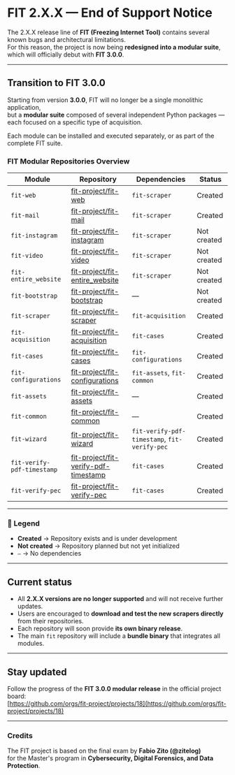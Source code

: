 # FIT 2.X.X — End of Support Notice

The 2.X.X release line of **FIT (Freezing Internet Tool)** contains several known bugs and architectural limitations.  
For this reason, the project is now being **redesigned into a modular suite**, which will officially debut with **FIT 3.0.0**.

---

## Transition to FIT 3.0.0

Starting from version **3.0.0**, FIT will no longer be a single monolithic application,  
but a **modular suite** composed of several independent Python packages — each focused on a specific type of acquisition.

Each module can be installed and executed separately, or as part of the complete FIT suite.

### FIT Modular Repositories Overview

| Module | Repository | Dependencies | Status |
|---------|-------------|---------------|---------|
| `fit-web` | [fit-project/fit-web](https://github.com/fit-project/fit-web) | `fit-scraper` | Created |
| `fit-mail` | [fit-project/fit-mail](https://github.com/fit-project/fit-mail) | `fit-scraper` | Created |
| `fit-instagram` | [fit-project/fit-instagram](https://github.com/fit-project/fit-instagram) | `fit-scraper` | Not created |
| `fit-video` | [fit-project/fit-video](https://github.com/fit-project/fit-video) | `fit-scraper` | Not created |
| `fit-entire_website` | [fit-project/fit-entire_website](https://github.com/fit-project/fit-entire_website) | `fit-scraper` | Not created |
| `fit-bootstrap` | [fit-project/fit-bootstrap](https://github.com/fit-project/fit-bootstrap) | — | Not created |
| `fit-scraper` | [fit-project/fit-scraper](https://github.com/fit-project/fit-scraper) | `fit-acquisition` | Created |
| `fit-acquisition` | [fit-project/fit-acquisition](https://github.com/fit-project/fit-acquisition) | `fit-cases` | Created |
| `fit-cases` | [fit-project/fit-cases](https://github.com/fit-project/fit-cases) | `fit-configurations` | Created |
| `fit-configurations` | [fit-project/fit-configurations](https://github.com/fit-project/fit-configurations) | `fit-assets`, `fit-common` | Created |
| `fit-assets` | [fit-project/fit-assets](https://github.com/fit-project/fit-assets) | — | Created |
| `fit-common` | [fit-project/fit-common](https://github.com/fit-project/fit-common) | — | Created |
| `fit-wizard` | [fit-project/fit-wizard](https://github.com/fit-project/fit-wizard) | `fit-verify-pdf-timestamp`, `fit-verify-pec` | Created |
| `fit-verify-pdf-timestamp` | [fit-project/fit-verify-pdf-timestamp](https://github.com/fit-project/fit-verify-pdf-timestamp) | `fit-cases` | Created |
| `fit-verify-pec` | [fit-project/fit-verify-pec](https://github.com/fit-project/fit-verify-pec) | `fit-cases` | Created |

---

### 🧠 Legend
- **Created** → Repository exists and is under development  
- **Not created** → Repository planned but not yet initialized  
- `—` → No dependencies


---

## Current status

- All **2.X.X versions are no longer supported** and will not receive further updates.  
- Users are encouraged to **download and test the new scrapers directly** from their repositories.  
- Each repository will soon provide **its own binary release**.  
- The main `fit` repository will include a **bundle binary** that integrates all modules.

---

## Stay updated
Follow the progress of the **FIT 3.0.0 modular release** in the official project board:  
[https://github.com/orgs/fit-project/projects/18](https://github.com/orgs/fit-project/projects/18)

---

### Credits
The FIT project is based on the final exam by **Fabio Zito (@zitelog)**  
for the Master's program in **Cybersecurity, Digital Forensics, and Data Protection**.
